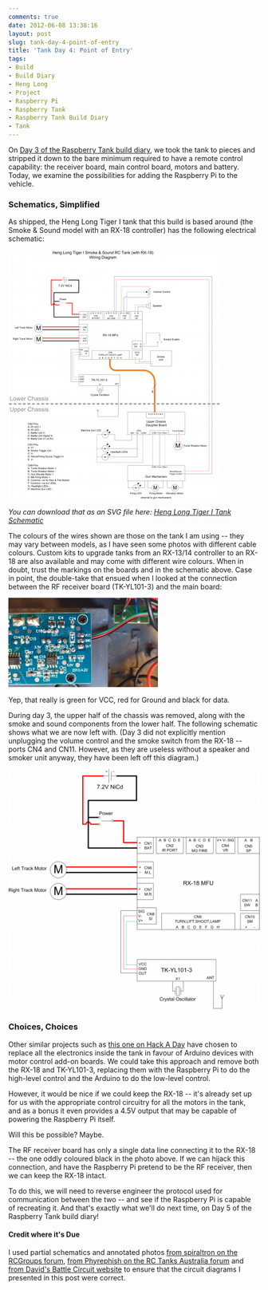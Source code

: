 ```yaml
---
comments: true
date: 2012-06-08 13:38:16
layout: post
slug: tank-day-4-point-of-entry
title: 'Tank Day 4: Point of Entry'
tags:
- Build
- Build Diary
- Heng Long
- Project
- Raspberry Pi
- Raspberry Tank
- Raspberry Tank Build Diary
- Tank
---
```


On [Day 3 of the Raspberry Tank build diary](../tank-day-3-the-sundering/), we took the tank to pieces and stripped it down to the bare minimum required to have a remote control capability: the receiver board, main control board, motors and battery.  Today, we examine the possibilities for adding the Raspberry Pi to the vehicle.

### Schematics, Simplified

As shipped, the Heng Long Tiger I tank that this build is based around (the Smoke & Sound model with an RX-18 controller) has the following electrical schematic:

[![Heng Long Tiger I Tank Circuit Diagram](/hardware/raspberry-tank/tank-schematic-424x500.png)](/hardware/raspberry-tank/tank-schematic.png)

_You can download that as an SVG file here: [Heng Long Tiger I Tank Schematic](/hardware/raspberry-tank/tank-schematic.svg)_

The colours of the wires shown are those on the tank I am using -- they may vary between models, as I have seen some photos with different cable colours.  Custom kits to upgrade tanks from an RX-13/14 controller to an RX-18 are also available and may come with different wire colours.  When in doubt, trust the markings on the boards and in the schematic above.  Case in point, the double-take that ensued when I looked at the connection between the RF receiver board (TK-YL101-3) and the main board:

[![Edge of TK-YL101-3 Board](/hardware/raspberry-tank/IMAG0040-e1339156628987-300x179.jpg)](/hardware/raspberry-tank/IMAG0040-e1339156628987.jpg)

Yep, that really is green for VCC, red for Ground and black for data.

During day 3, the upper half of the chassis was removed, along with the smoke and sound components from the lower half.  The following schematic shows what we are now left with.  (Day 3 did not explicitly mention unplugging the volume control and the smoke switch from the RX-18 -- ports CN4 and CN11.  However, as they are useless without a speaker and smoker unit anyway, they have been left off this diagram.)

[![Reduced Circuit after day 3](/hardware/raspberry-tank/after-day-3-524x500.png)](/hardware/raspberry-tank/after-day-3.png)

### Choices, Choices

Other similar projects such as [this one on Hack A Day](http://hackaday.com/2011/08/16/autonomous-tank-will-track-you-down-cover-you-in-welts/) have chosen to replace all the electronics inside the tank in favour of Arduino devices with motor control add-on boards.  We could take this approach and remove both the RX-18 and TK-YL101-3, replacing them with the Raspberry Pi to do the high-level control and the Arduino to do the low-level control.

However, it would be nice if we could keep the RX-18 -- it's already set up for us with the appropriate control circuitry for all the motors in the tank, and as a bonus it even provides a 4.5V output that may be capable of powering the Raspberry Pi itself.

Will this be possible?  Maybe.

The RF receiver board has only a single data line connecting it to the RX-18 -- the one oddly coloured black in the photo above.  If we can hijack this connection, and have the Raspberry Pi pretend to be the RF receiver, then we can keep the RX-18 intact.

To do this, we will need to reverse engineer the protocol used for communication between the two -- and see if the Raspberry Pi is capable of recreating it.  And that's exactly what we'll do next time, on Day 5 of the Raspberry Tank build diary!

#### Credit where it's Due

I used partial schematics and annotated photos [from spiraltron on the RCGroups forum](http://www.rcgroups.com/forums/showthread.php?t=790102), [from Phyrephish on the RC Tanks Australia forum](http://www.rctanksaustralia.com/forum/viewtopic.php?f=82&t=19) and [from David's Battle Circuit website](http://darkith.dyndns.org/~darkith/html/rx18.shtml) to ensure that the circuit diagrams I presented in this post were correct.
